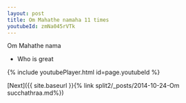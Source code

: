 ```yaml
---
layout: post
title: Om Mahathe namaha 11 times
youtubeId: zmNa045rVTk
---
```

 
 
Om Mahathe nama 
 
 -  Who is great 
 
  
 
  
 
 
 
 
 
 


{% include youtubePlayer.html id=page.youtubeId %}
 
[Next]({{ site.baseurl }}{% link  split2/_posts/2014-10-24-Om succhathraa.md%})
 
